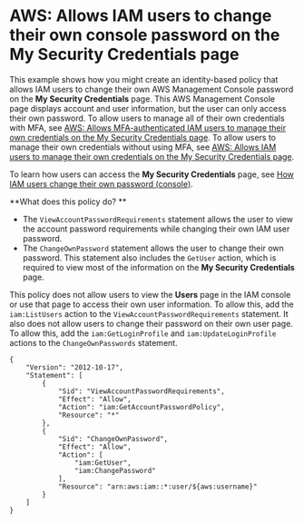 # AWS: Allows IAM users to change their own console password on the My Security Credentials page<a name="reference_policies_examples_aws_my-sec-creds-self-manage-password-only"></a>

This example shows how you might create an identity\-based policy that allows IAM users to change their own AWS Management Console password on the **My Security Credentials** page\. This AWS Management Console page displays account and user information, but the user can only access their own password\. To allow users to manage all of their own credentials with MFA, see [AWS: Allows MFA\-authenticated IAM users to manage their own credentials on the My Security Credentials page](reference_policies_examples_aws_my-sec-creds-self-manage.md)\. To allow users to manage their own credentials without using MFA, see [AWS: Allows IAM users to manage their own credentials on the My Security Credentials page](reference_policies_examples_aws_my-sec-creds-self-manage-no-mfa.md)\.

To learn how users can access the **My Security Credentials** page, see [How IAM users change their own password \(console\)](id_credentials_passwords_user-change-own.md#ManagingUserPwdSelf-Console)\.

**What does this policy do? **
+ The `ViewAccountPasswordRequirements` statement allows the user to view the account password requirements while changing their own IAM user password\.
+ The `ChangeOwnPassword` statement allows the user to change their own password\. This statement also includes the `GetUser` action, which is required to view most of the information on the **My Security Credentials** page\.

This policy does not allow users to view the **Users** page in the IAM console or use that page to access their own user information\. To allow this, add the `iam:ListUsers` action to the `ViewAccountPasswordRequirements` statement\. It also does not allow users to change their password on their own user page\. To allow this, add the `iam:GetLoginProfile` and `iam:UpdateLoginProfile` actions to the `ChangeOwnPasswords` statement\.

```
{
    "Version": "2012-10-17",
    "Statement": [
        {
            "Sid": "ViewAccountPasswordRequirements",
            "Effect": "Allow",
            "Action": "iam:GetAccountPasswordPolicy",
            "Resource": "*"
        },
        {
            "Sid": "ChangeOwnPassword",
            "Effect": "Allow",
            "Action": [
                "iam:GetUser",
                "iam:ChangePassword"
            ],
            "Resource": "arn:aws:iam::*:user/${aws:username}"
        }
    ]
}
```